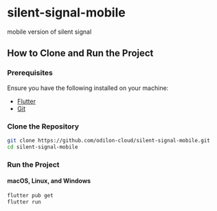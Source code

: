 # silent-signal-mobile
mobile version of silent signal


## How to Clone and Run the Project

### Prerequisites

Ensure you have the following installed on your machine:

- [Flutter](https://flutter.dev/docs/get-started/install)
- [Git](https://git-scm.com/)

### Clone the Repository

```bash
git clone https://github.com/odilon-cloud/silent-signal-mobile.git
cd silent-signal-mobile
```

### Run the Project

#### macOS, Linux, and Windows

```bash
flutter pub get
flutter run
```